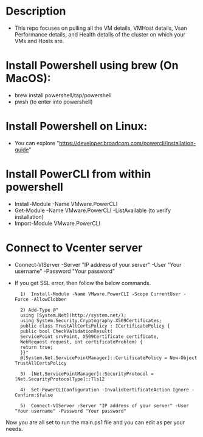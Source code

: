 # Description
- This repo focuses on pulling all the VM details, VMHost details, Vsan Performance details, and Health details of the cluster on which your VMs and Hosts are.


# Install Powershell using brew (On MacOS): 
- brew install powershell/tap/powershell
- pwsh (to enter into powershell)

# Install Powershell on Linux:
- You can explore "https://developer.broadcom.com/powercli/installation-guide"

# Install PowerCLI from within powershell

- Install-Module -Name VMware.PowerCLI
- Get-Module -Name VMware.PowerCLI -ListAvailable   (to verify installation)
- Import-Module VMware.PowerCLI

# Connect to Vcenter server
- Connect-VIServer -Server "IP address of your server" -User "Your username" -Password "Your password"
- If you get SSL error, then follow the below commands.

        1)  Install-Module -Name VMware.PowerCLI -Scope CurrentUser -Force -AllowClobber

        2) Add-Type @"
        using [System.Net](http://system.net/);
        using System.Security.Cryptography.X509Certificates;
        public class TrustAllCertsPolicy : ICertificatePolicy {
        public bool CheckValidationResult(
        ServicePoint srvPoint, X509Certificate certificate,
        WebRequest request, int certificateProblem) {
        return true;
        }}"
        @[System.Net.ServicePointManager]::CertificatePolicy = New-Object TrustAllCertsPolicy
        
        3)  [Net.ServicePointManager]::SecurityProtocol = [Net.SecurityProtocolType]::Tls12
        
        4)  Set-PowerCLIConfiguration -InvalidCertificateAction Ignore -Confirm:$false
        
        5)  Connect-VIServer -Server "IP address of your server" -User "Your username" -Password "Your password"
            


Now you are all set to run the main.ps1 file and you can edit as per your needs. 
